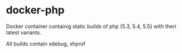 docker-php
==========

Docker container containig static builds of php {5.3, 5.4, 5.5} with theri latest variants.

All builds contain xdebug, xhprof
